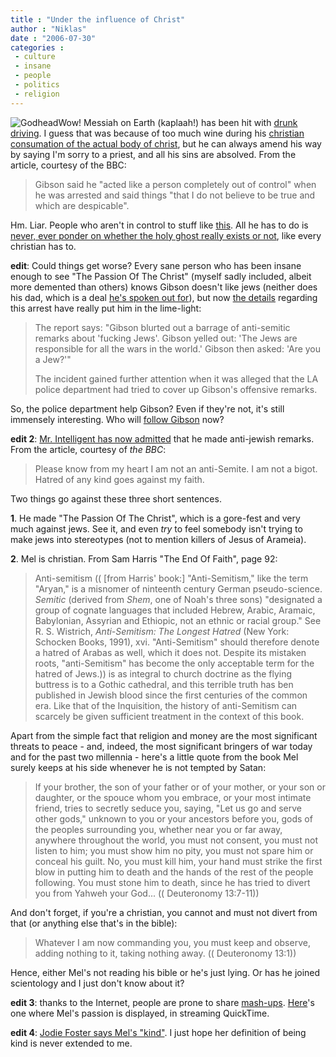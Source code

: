 ```yaml
---
title : "Under the influence of Christ"
author : "Niklas"
date : "2006-07-30"
categories : 
 - culture
 - insane
 - people
 - politics
 - religion
---
```


![Godhead](https://niklasblog.com/wp-content/2006-07-30-gibson.jpg)Wow! Messiah on Earth (kaplaah!) has been hit with [drunk driving](http://news.bbc.co.uk/2/hi/entertainment/5228050.stm). I guess that was because of too much wine during his [christian consumation of the actual body of christ](http://www.answers.com/main/ntquery?s=communion), but he can always amend his way by saying I'm sorry to a priest, and all his sins are absolved. From the article, courtesy of the BBC:

> Gibson said he "acted like a person completely out of control" when he was arrested and said things "that I do not believe to be true and which are despicable".

Hm. Liar. People who aren't in control to stuff like [this](http://www.amazon.com/gp/redirect.html?link_code=ur2&tag=niklasblog-20&camp=1789&creative=9325&location=http%3A%2F%2Fwww.amazon.com%2Fgp%2Fproduct%2FB00029QWII). All he has to do is [never, ever ponder on whether the holy ghost really exists or not](http://www.raptureready.com/resource/robinson/br22.html), like every christian has to.

**edit**: Could things get worse? Every sane person who has been insane enough to see "The Passion Of The Christ" (myself sadly included, albeit more demented than others) knows Gibson doesn't like jews (neither does his dad, which is a deal [he's spoken out for](http://www.theage.com.au/articles/2004/02/19/1077072756433.html)), but now [the details](http://arts.guardian.co.uk/news/story/0,,1833963,00.html) regarding this arrest have really put him in the lime-light:

> The report says: "Gibson blurted out a barrage of anti-semitic remarks about 'fucking Jews'. Gibson yelled out: 'The Jews are responsible for all the wars in the world.' Gibson then asked: 'Are you a Jew?'"
> 
> The incident gained further attention when it was alleged that the LA police department had tried to cover up Gibson's offensive remarks.

So, the police department help Gibson? Even if they're not, it's still immensely interesting. Who will [follow Gibson](https://niklasblog.com/?p=498) now?

**edit 2**: [Mr. Intelligent has now admitted](http://news.bbc.co.uk/2/hi/entertainment/5234142.stm) that he made anti-jewish remarks. From the article, courtesy of _the BBC_:

> Please know from my heart I am not an anti-Semite. I am not a bigot. Hatred of any kind goes against my faith.

Two things go against these three short sentences.

**1**. He made "The Passion Of The Christ", which is a gore-fest and very much against jews. See it, and even _try_ to feel somebody isn't trying to make jews into stereotypes (not to mention killers of Jesus of Arameia).

**2**. Mel is christian. From Sam Harris "The End Of Faith", page 92:

> Anti-semitism (( \[from Harris' book:\] "Anti-Semitism," like the term "Aryan," is a misnomer of ninteenth century German pseudo-science. _Semitic_ (derived from _Shem_, one of Noah's three sons) "designated a group of cognate languages that included Hebrew, Arabic, Aramaic, Babylonian, Assyrian and Ethiopic, not an ethnic or racial group." See R. S. Wistrich, _Anti-Semitism: The Longest Hatred_ (New York: Schocken Books, 1991), xvi. "Anti-Semitism" should therefore denote a hatred of Arabas as well, which it does not. Despite its mistaken roots, "anti-Semitism" has become the only acceptable term for the hatred of Jews.)) is as integral to church doctrine as the flying buttress is to a Gothic cathedral, and this terrible truth has ben published in Jewish blood since the first centuries of the common era. Like that of the Inquisition, the history of anti-Semitism can scarcely be given sufficient treatment in the context of this book.

Apart from the simple fact that religion and money are the most significant threats to peace - and, indeed, the most significant bringers of war today and for the past two millennia - here's a little quote from the book Mel surely keeps at his side whenever he is not tempted by Satan:

> If your brother, the son of your father or of your mother, or your son or daughter, or the spouce whom you embrace, or your most intimate friend, tries to secretly seduce you, saying, "Let us go and serve other gods," unknown to you or your ancestors before you, gods of the peoples surrounding you, whether near you or far away, anywhere throughout the world, you must not consent, you must not listen to him; you must show him no pity, you must not spare him or conceal his guilt. No, you must kill him, your hand must strike the first blow in putting him to death and the hands of the rest of the people following. You must stone him to death, since he has tried to divert you from Yahweh your God... (( Deuteronomy 13:7-11))

And don't forget, if you're a christian, you cannot and must not divert from that (or anything else that's in the bible):

> Whatever I am now commanding you, you must keep and observe, adding nothing to it, taking nothing away. (( Deuteronomy 13:1))

Hence, either Mel's not reading his bible or he's just lying. Or has he joined scientology and I just don't know about it?

**edit 3**: thanks to the Internet, people are prone to share [mash-ups](http://www.answers.com/main/ntquery?s=mash-up). [Here](http://www.slumdance.com/blogs/brian_flemming/archives/002254.html)'s one where Mel's passion is displayed, in streaming QuickTime.

**edit 4**: [Jodie Foster says Mel's "kind"](http://news.bbc.co.uk/go/rss/-/2/hi/entertainment/5248516.stm). I just hope her definition of being kind is never extended to me.
